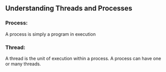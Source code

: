 ## Understanding Threads and Processes
### Process:
A process is simply a program in execution
### Thread:
A thread is the unit of execution within a process. A process can have one or many threads.
